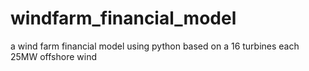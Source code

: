 # windfarm_financial_model
a wind farm financial model using python
based on a 16 turbines each 25MW offshore wind
